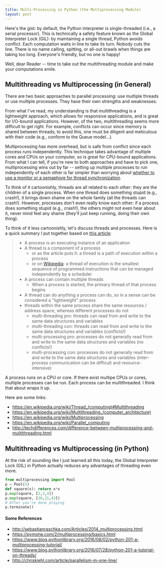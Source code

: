 ```yaml
---
title: Multi-Processing in Python (the Multiprocessing Module)
layout: post
---
```


Here's the gist: by default, the Python interpreter is single-threaded (i.e., a serial processor). This is
technically a safety feature known as the Global Interpreter Lock (GIL): by maintaining
a single thread, Python avoids conflict.  Each computation waits in line to take its turn.  Nobody cuts
the line. There is no name calling, spitting, or all-out brawls when things are taking too long. Everyone's friendly, 
but no one is happy!

Well, dear Reader -- time to take out the multithreading module and make your computations smile.  

## Multithreading vs Multiprocessing (in General)
There are two basic approaches to parallel processing: use multiple threads or use multiple 
processes.  They have their own strengths and weaknesses.

From what I've read, my understanding is that multithreading is a lightweight approach, which allows
for responsive applications, and is great for I/O-bound applications.  However, of the two, multithreading seems 
more difficult to get right. For example, conflicts can occur since memory is shared
between threads; to avoid this, one must be diligent and meticulous with their code (e.g., conform to the
Queue model...).   

Multiprocessing has more overhead, but is safe from conflict since each process runs independently.  This
technique takes advantage of multiple cores and CPUs on your computer, so is great for CPU-bound
applications.  From what I can tell, if you're new to both approaches and have to pick one, multiprocessing wins 
out by far -- setting up multiple processes to run independently of each other is far simpler than worrying
about 
[whether to use a monitor or a semaphore for thread synchronization](http://www.programmerinterview.com/index.php/operating-systems/monitors-vs-semaphores/).

To think of it cartoonishly, threads are all related to each other: they are the children of a single 
process.  When one thread does something stupid (e.g., crash!), it brings down shame on the whole family
(all the threads can crash!).  However, processes don't even really know each other: if a process does something
stupid (e.g., crash!), the others might not even hear about it, never mind feel any shame (they'll just keep running,
doing their own thing).

To think of it less cartoonishly, let's discuss threads and processes.  Here is a quick summary I put together
based on [this article](http://www.programmerinterview.com/index.php/operating-systems/thread-vs-process/):
> * A process is an executing instance of an application
> * A thread is a component of a process
>   - or as the article puts it: a thread is a path of execution within a process
>   - or on [Wikipedia](https://en.wikipedia.org/wiki/Thread_(computing)): a thread of execution is the smallest sequence of programmed instructions that can be managed independently by a scheduler
> * A process can contain multiple threads
>   - When a process is started, the primary thread of that process begins
> * A thread can do anything a process can do, so in a sense can be considered a "lightweight" process
> * threads within the same process share the same resources / address space, whereas different processes do not
>   - multi-threading pro: threads can read from and write to the same data structures and variables
>   - multi-threading con: threads can read from and write to the same data structures and variables (conflicts!)
>   - multi-processing pro: processes do not generally read from and write to the same data structures and variables (no conflicts!)
>   - multi-processing con: processes do not generally read from and write to the same data structures and variables (inter-process communication can be difficult and resource-intensive)

A process runs on a CPU or core. If there exist multipe CPUs or cores, multiple processes can be run.  Each process
can be multithreaded.  I think that about wraps it up.

Here are some links:
* https://en.wikipedia.org/wiki/Thread_(computing)#Multithreading
* https://en.wikipedia.org/wiki/Multithreading_(computer_architecture)
* https://en.wikipedia.org/wiki/Multiprocessing
* https://en.wikipedia.org/wiki/Parallel_computing
* http://techdifferences.com/difference-between-multiprocessing-and-multithreading.html

## Multithreading vs Multiprocessing (in Python)
At the risk of sounding like I just learned all this today, the Global Interpreter Lock (GIL) in Python actually 
reduces any advantages of threading even more.  



```python
from multiprocessing import Pool
p = Pool(5)
def square(x): return x*x
p.map(square, [2,3,4])
p.map(square, [10,21,43])
# After you're done playing
p.terminate()
```

#### Some References
* http://sebastianraschka.com/Articles/2014_multiprocessing.html
* https://pymotw.com/2/multiprocessing/basics.html
* https://www.blog.pythonlibrary.org/2016/08/02/python-201-a-multiprocessing-tutorial/
* https://www.blog.pythonlibrary.org/2016/07/28/python-201-a-tutorial-on-threads/
* http://chriskiehl.com/article/parallelism-in-one-line/

